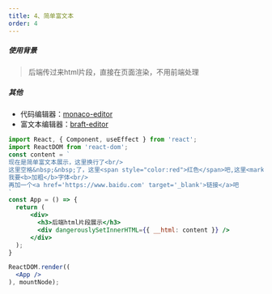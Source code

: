 ```yaml
---
title: 4、简单富文本
order: 4
---
```

##### 使用背景
> 后端传过来html片段，直接在页面渲染，不用前端处理
 
##### 其他
+ 代码编辑器：[monaco-editor](https://microsoft.github.io/monaco-editor/)
+ 富文本编辑器：[braft-editor](https://www.yuque.com/braft-editor/be/lzwpnr)

```jsx
import React, { Component, useEffect } from 'react';
import ReactDOM from 'react-dom';
const content = `
现在是简单富文本展示，这里换行了<br/>
这里空格&nbsp;&nbsp;了，这里<span style="color:red">红色</span>吧,这里<mark>高亮标签</mark><br/>
我要<b>加粗</b>字体<br/>
再加一个<a href='https://www.baidu.com' target='_blank'>链接</a>吧
`
const App = () => {
  return (
      <div>
        <h3>后端html片段展示</h3>
        <div dangerouslySetInnerHTML={{ __html: content }} />
      </div>
  );
}

ReactDOM.render((
  <App />
), mountNode);
```
 